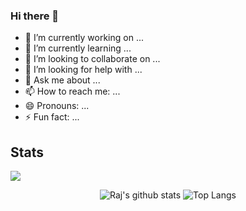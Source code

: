 ### Hi there 👋

- 🔭 I’m currently working on ...
- 🌱 I’m currently learning ...
- 👯 I’m looking to collaborate on ...
- 🤔 I’m looking for help with ...
- 💬 Ask me about ...
- 📫 How to reach me: ...
- 😄 Pronouns: ...
- ⚡ Fun fact: ...


 ## Stats
![](https://komarev.com/ghpvc/?username=raj128&color=grey) <p align = "center">
![Raj's github stats](https://github-readme-stats.vercel.app/api?username=raj128&count_private=true&include_all_commits=true&theme=radical)
![Top Langs](https://github-readme-stats.vercel.app/api/top-langs/?username=raj128&layout=compact&theme=tokyonight&hide=&show=python,c++)
